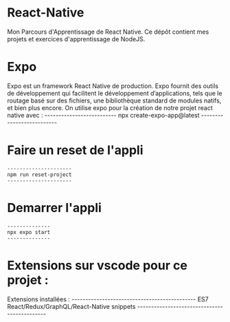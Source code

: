# React-Native
Mon Parcours d'Apprentissage de React Native. Ce dépôt contient mes projets et exercices d'apprentissage de NodeJS.

# Expo
Expo est un framework React Native de production. Expo fournit des outils de développement qui facilitent le développement d’applications, tels que le routage basé sur des fichiers, une bibliothèque standard de modules natifs, et bien plus encore.
On utilise expo pour la création de notre projet react native avec : 
    --------------------------
    npx create-expo-app@latest
    --------------------------

# Faire un reset de l'appli 
    ---------------------
    npm run reset-project
    ---------------------

# Demarrer l'appli
    --------------
    npx expo start
    --------------

# Extensions sur vscode pour ce projet :
Extensions installées : 
    ---------------------------------------------
    ES7 React/Redux/GraphQL/React-Native snippets
    ---------------------------------------------

